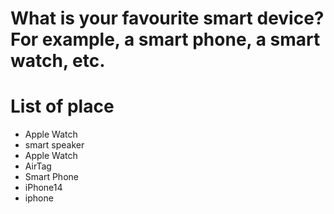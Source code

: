 # What is your favourite smart device? For example, a smart phone, a smart watch, etc.

# List of place
- Apple Watch
- smart speaker
- Apple Watch
- AirTag
- Smart Phone
- iPhone14
- iphone
